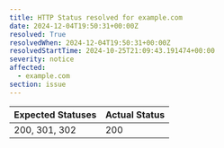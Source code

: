 ```yaml
---
title: HTTP Status resolved for example.com
date: 2024-12-04T19:50:31+00:00Z
resolved: True
resolvedWhen: 2024-12-04T19:50:31+00:00Z
resolvedStartTime: 2024-10-25T21:09:43.191474+00:00
severity: notice
affected:
  - example.com
section: issue
---
```


| Expected Statuses | Actual Status  |
|-------------------|----------------|
| 200, 301, 302 | 200 |
